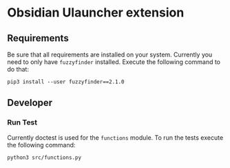 # Obsidian Ulauncher extension

## Requirements

Be sure that all requirements are installed on your system. Currently you need to only have `fuzzyfinder` installed. Execute the following command to do that:

```
pip3 install --user fuzzyfinder==2.1.0
```

## Developer

### 

### Run Test

Currently doctest is used for the `functions` module. To run the tests execute the following command:

```
python3 src/functions.py
``` 